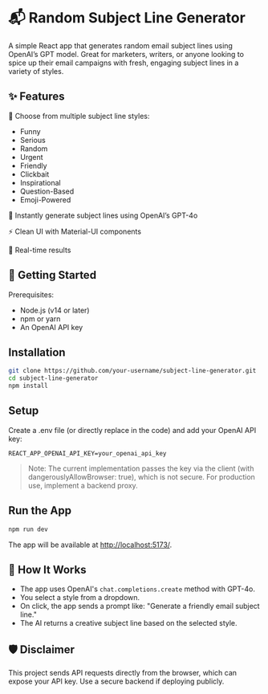 # 📬 Random Subject Line Generator

A simple React app that generates random email subject lines using OpenAI’s GPT model. Great for marketers, writers, or anyone looking to spice up their email campaigns with fresh, engaging subject lines in a variety of styles.

## ✨ Features
🎯 Choose from multiple subject line styles:
-	Funny
-	Serious
-	Random
-	Urgent
-	Friendly
-	Clickbait
-	Inspirational
-	Question-Based
-	Emoji-Powered

🔄 Instantly generate subject lines using OpenAI’s GPT-4o

⚡ Clean UI with Material-UI components

💬 Real-time results

## 🚀 Getting Started

Prerequisites:
-	Node.js (v14 or later)
-	npm or yarn
-	An OpenAI API key

## Installation
```bash
git clone https://github.com/your-username/subject-line-generator.git
cd subject-line-generator
npm install
```

## Setup
Create a .env file (or directly replace in the code) and add your OpenAI API key:
```env
REACT_APP_OPENAI_API_KEY=your_openai_api_key
```
> Note: The current implementation passes the key via the client (with dangerouslyAllowBrowser: true), which is not secure. For production use, implement a backend proxy.

## Run the App
```bash
npm run dev
```
The app will be available at [http://localhost:5173/](http://localhost:5173/).

## 🧠 How It Works
-	The app uses OpenAI's `chat.completions.create` method with GPT-4o.
-	You select a style from a dropdown.
-	On click, the app sends a prompt like:
"Generate a friendly email subject line."
-	The AI returns a creative subject line based on the selected style.

## 🛡️ Disclaimer

This project sends API requests directly from the browser, which can expose your API key. Use a secure backend if deploying publicly.
